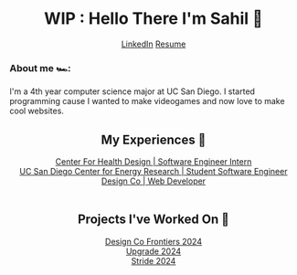 <h1 align='center'>WIP : Hello There I'm Sahil 👋</h1>
<div align='center'>
    <a href="https://www.linkedin.com/in/sahilgathe/">LinkedIn</a>
    <a href="./Sahil Gathe Resume.pdf">Resume</a>
<div align='center'>

<div>
    <h3 align="left">About me 🏎️:</h3>
    <p align="left">I'm a 4th year computer science major at UC San Diego. I started programming cause I wanted to make videogames and now love to make cool websites.</p>
</div>

<div align='center'>
    <h2>My Experiences 🔭</h2>
    <a href="https://c4h.ucsd.edu/">Center For Health Design | Software Engineer Intern</a>
    <br>
    <a href="https://cer.ucsd.edu/">UC San Diego Center for Energy Research | Student Software Engineer</a>
    <br>
    <a href="https://designco-revamp.vercel.app/">Design Co | Web Developer</a>
</div>

<br>

<div align="center">
    <h2>Projects I've Worked On 🚀</h2>
    <a href="https://df24.ucsddesign.co/">Design Co Frontiers 2024</a>
    <br>
    <a href="https://upgrade24.ucsddesign.co/">Upgrade 2024</a>
    <br>
    <a href="https://stride24.ucsddesign.co/">Stride 2024</a>
</div>

